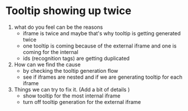# Tooltip showing up twice

1. what do you feel can be the reasons
    - iframe is twice and maybe that's why tooltip is getting generated twice
    - one tooltip is coming because of the external iframe and one is coming for the internal
    - ids (recognition tags) are getting duplicated
2. How can we find the cause
   - by checking the tooltip generation flow
   - see if iframes are nested and if we are generating tooltip for each iframe
3. Things we can try to fix it. (Add a bit of details )
   - show tooltip for the most internal iframe
   - turn off tooltip generation for the external iframe